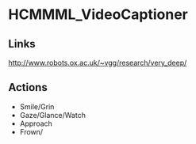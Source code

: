 # HCMMML_VideoCaptioner

## Links
http://www.robots.ox.ac.uk/~vgg/research/very_deep/

## Actions
* Smile/Grin
* Gaze/Glance/Watch
* Approach
* Frown/
